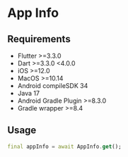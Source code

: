 # App Info

## Requirements

- Flutter >=3.3.0
- Dart >=3.3.0 <4.0.0
- iOS >=12.0
- MacOS >=10.14
- Android compileSDK 34
- Java 17
- Android Gradle Plugin >=8.3.0
- Gradle wrapper >=8.4

## Usage

```dart
final appInfo = await AppInfo.get();
```

